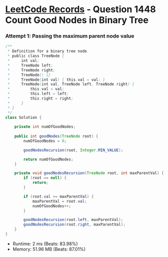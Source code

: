 # [LeetCode Records](../../README.md) - Question 1448 Count Good Nodes in Binary Tree

### Attempt 1: Passing the maximum parent node value
```java
/**
 * Definition for a binary tree node.
 * public class TreeNode {
 *     int val;
 *     TreeNode left;
 *     TreeNode right;
 *     TreeNode() {}
 *     TreeNode(int val) { this.val = val; }
 *     TreeNode(int val, TreeNode left, TreeNode right) {
 *         this.val = val;
 *         this.left = left;
 *         this.right = right;
 *     }
 * }
 */
class Solution {
    
    private int numOfGoodNodes;
    
    public int goodNodes(TreeNode root) {
        numOfGoodNodes = 0;

        goodNodesRecursion(root, Integer.MIN_VALUE);

        return numOfGoodNodes;
    }

    private void goodNodesRecursion(TreeNode root, int maxParentVal) {
        if (root == null) {
            return;
        }

        if (root.val >= maxParentVal) {
            maxParentVal = root.val;
            numOfGoodNodes++;
        }

        goodNodesRecursion(root.left, maxParentVal);
        goodNodesRecursion(root.right, maxParentVal);
    }
}
```
- Runtime: 2 ms (Beats: 83.98%)
- Memory: 51.96 MB (Beats: 87.01%)

<br>
